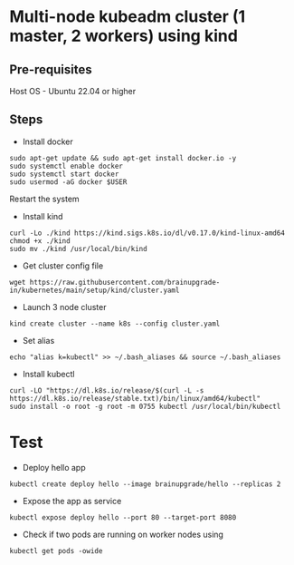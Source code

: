 # Multi-node kubeadm cluster (1 master, 2 workers) using kind
## Pre-requisites
Host OS - Ubuntu 22.04 or higher
## Steps
- Install docker

```
sudo apt-get update && sudo apt-get install docker.io -y
sudo systemctl enable docker
sudo systemctl start docker
sudo usermod -aG docker $USER
```
Restart the system

- Install kind
```
curl -Lo ./kind https://kind.sigs.k8s.io/dl/v0.17.0/kind-linux-amd64
chmod +x ./kind
sudo mv ./kind /usr/local/bin/kind
```
- Get cluster config file

`wget https://raw.githubusercontent.com/brainupgrade-in/kubernetes/main/setup/kind/cluster.yaml`
- Launch 3 node cluster

`kind create cluster --name k8s --config cluster.yaml`
- Set alias 

`echo "alias k=kubectl" >> ~/.bash_aliases && source ~/.bash_aliases`

- Install kubectl
```
curl -LO "https://dl.k8s.io/release/$(curl -L -s https://dl.k8s.io/release/stable.txt)/bin/linux/amd64/kubectl"
sudo install -o root -g root -m 0755 kubectl /usr/local/bin/kubectl
```

# Test 
- Deploy hello app 

`kubectl create deploy hello --image brainupgrade/hello --replicas 2`
- Expose the app as service 

`kubectl expose deploy hello --port 80 --target-port 8080`
- Check if two pods are running on worker nodes using


`kubectl get pods -owide`

